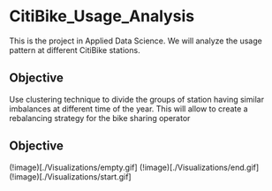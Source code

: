 # CitiBike_Usage_Analysis
This is the project in Applied Data Science. We will analyze the usage pattern at different CitiBike stations.

## Objective
Use clustering technique to divide the groups of station having similar imbalances at different time
of the year. This will allow to create a rebalancing strategy for the bike sharing operator

## Objective
(!image)[./Visualizations/empty.gif]
(!image)[./Visualizations/end.gif]
(!image)[./Visualizations/start.gif]

